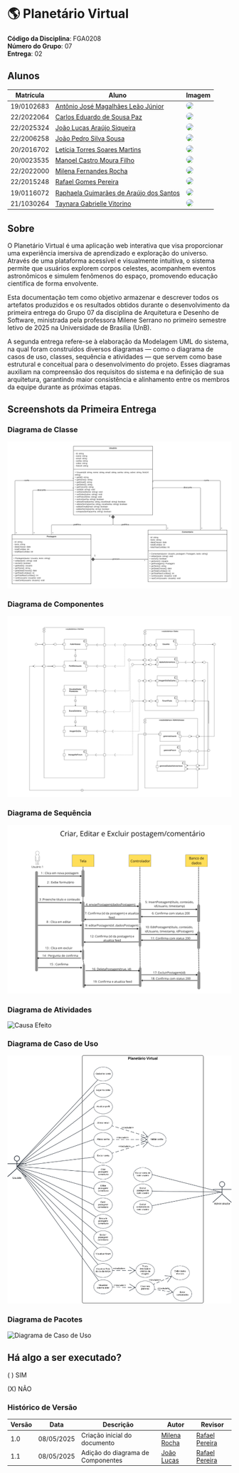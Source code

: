 # 🌎 Planetário Virtual

**Código da Disciplina**: FGA0208<br>
**Número do Grupo**: 07<br>
**Entrega**: 02<br>

## Alunos

| Matrícula   | Aluno                                                                 | Imagem                                                                 |
|-------------|-----------------------------------------------------------------------|------------------------------------------------------------------------|
| 19/0102683  | [Antônio José Magalhães Leão Júnior](https://github.com/antonioleaojr)           | <img width="100" src="https://github.com/antonioleaojr.png" style="border-radius: 50px"/> |
| 22/2022064  | [Carlos Eduardo de Sousa Paz](https://github.com/dudupaz)                        | <img width="100" src="https://github.com/dudupaz.png" style="border-radius: 50px"/>        |
| 22/2025324  | [João Lucas Araújo Siqueira](https://github.com/jlucasiqueira)                   | <img width="100" src="https://github.com/jlucasiqueira.png" style="border-radius: 50px"/>  |
| 22/2006258  | [João Pedro Silva Sousa](https://github.com/JoaoPedrooSS)                        | <img width="100" src="https://github.com/JoaoPedrooSS.png" style="border-radius: 50px"/>   |
| 20/2016702  | [Letícia Torres Soares Martins](https://github.com/leticiatmartins)              | <img width="100" src="https://github.com/leticiatmartins.png" style="border-radius: 50px"/>|
| 20/0023535  | [Manoel Castro Moura Filho](https://github.com/manoelmoura)                      | <img width="100" src="https://github.com/manoelmoura.png" style="border-radius: 50px"/>    |
| 22/2022000  | [Milena Fernandes Rocha](https://github.com/MilenaFRocha)                        | <img width="100" src="https://github.com/MilenaFRocha.png" style="border-radius: 50px"/>   |
| 22/2015248  | [Rafael Gomes Pereira](https://github.com/rafgpereira)                           | <img width="100" src="https://github.com/rafgpereira.png" style="border-radius: 50px"/>    |
| 19/0116072  | [Raphaela Guimarães de Araújo dos Santos](https://github.com/raphaiela)          | <img width="100" src="https://github.com/raphaiela.png" style="border-radius: 50px"/>      |
| 21/1030264  | [Taynara Gabrielle Vitorino](https://github.com/taybalau)                        | <img width="100" src="https://github.com/taybalau.png" style="border-radius: 50px"/>       |




## Sobre 
O Planetário Virtual é uma aplicação web interativa que visa proporcionar uma experiência imersiva de aprendizado e exploração do universo. Através de uma plataforma acessível e visualmente intuitiva, o sistema permite que usuários explorem corpos celestes, acompanhem eventos astronômicos e simulem fenômenos do espaço, promovendo educação científica de forma envolvente.

Esta documentação tem como objetivo armazenar e descrever todos os artefatos produzidos e os resultados obtidos durante o desenvolvimento da primeira entrega do Grupo 07 da disciplina de Arquitetura e Desenho de Software, ministrada pela professora Milene Serrano no primeiro semestre letivo de 2025 na Universidade de Brasília (UnB).

A segunda entrega refere-se à elaboração da Modelagem UML do sistema, na qual foram construídos diversos diagramas — como o diagrama de casos de uso, classes, sequência e atividades — que servem como base estrutural e conceitual para o desenvolvimento do projeto. Esses diagramas auxiliam na compreensão dos requisitos do sistema e na definição de sua arquitetura, garantindo maior consistência e alinhamento entre os membros da equipe durante as próximas etapas.

## Screenshots da Primeira Entrega

### Diagrama de Classe
![Diagrama de Classe](assets/DiagramaDeClasse.png)

### Diagrama de Componentes
![Diagrama de Componentes](assets/diagramaComponentes.jpg)

### Diagrama de Sequência
![Diagrama de Sequência](assets/DiagramaDeSequenciaMilena1.png)

### Diagrama de Atividades
![Causa Efeito](assets/DiagramaCausaEfeitoMilena.jpg)

### Diagrama de Caso de Uso
![Diagrama de Caso de Uso](assets/DiagramaCasoUso.png)

### Diagrama de Pacotes
![Diagrama de Caso de Uso](assets/visãogeralPacotes.png)

## Há algo a ser executado?

( ) SIM

(X) NÃO



### Histórico de Versão

| Versão | Data       | Descrição                                | Autor            | Revisor          |
|--------|------------|------------------------------------------|------------------|------------------|
| 1.0    | 08/05/2025 | Criação inicial do documento             | [Milena Rocha](https://github.com/MilenaFRocha) | [Rafael Pereira](https://github.com/rafgpereira) |
| 1.1    | 08/05/2025 | Adição do diagrama de Componentes             | [João Lucas](https://github.com/jlucasiqueira) | [Rafael Pereira](https://github.com/rafgpereira) |
